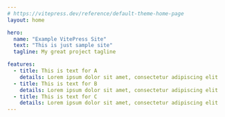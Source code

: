 ```yaml
---
# https://vitepress.dev/reference/default-theme-home-page
layout: home

hero:
  name: "Example VitePress Site"
  text: "This is just sample site"
  tagline: My great project tagline

features:
  - title: This is text for A
    details: Lorem ipsum dolor sit amet, consectetur adipiscing elit
  - title: This is text for B
    details: Lorem ipsum dolor sit amet, consectetur adipiscing elit
  - title: This is text for C
    details: Lorem ipsum dolor sit amet, consectetur adipiscing elit
---
```


